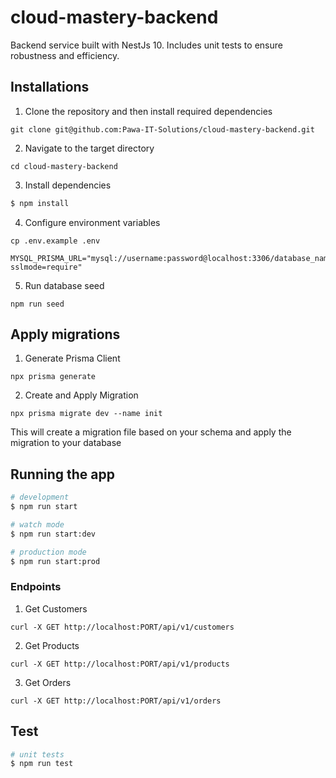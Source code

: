 # cloud-mastery-backend

Backend service built with NestJs 10. Includes unit tests to ensure robustness and efficiency.

## Installations

1. Clone the repository and then install required dependencies

```
git clone git@github.com:Pawa-IT-Solutions/cloud-mastery-backend.git
```

2. Navigate to the target directory

```
cd cloud-mastery-backend
```

3. Install dependencies

```bash
$ npm install
```

4. Configure environment variables

```
cp .env.example .env
```

```
MYSQL_PRISMA_URL="mysql://username:password@localhost:3306/database_name?sslmode=require"
```

5. Run database seed

```
npm run seed
```

## Apply migrations
1. Generate Prisma Client
```
npx prisma generate
```
2. Create and Apply Migration
```
npx prisma migrate dev --name init
```

This will create a migration file based on your schema and apply the migration to your database

## Running the app

```bash
# development
$ npm run start

# watch mode
$ npm run start:dev

# production mode
$ npm run start:prod
```

### Endpoints

1. Get Customers

```
curl -X GET http://localhost:PORT/api/v1/customers
```

2. Get Products

```
curl -X GET http://localhost:PORT/api/v1/products
```

3. Get Orders

```
curl -X GET http://localhost:PORT/api/v1/orders
```
## Test

```bash
# unit tests
$ npm run test
